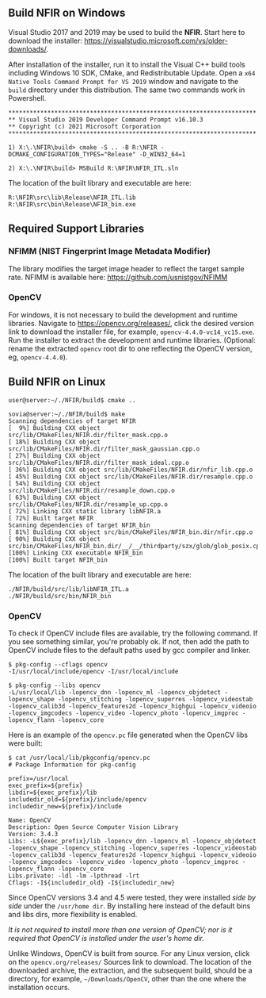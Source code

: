 <link rel="stylesheet" href="doc/nfir.css" type="text/css" />

## Build NFIR on Windows
Visual Studio 2017 and 2019 may be used to build the **NFIR**.  Start here to download the installer:  https://visualstudio.microsoft.com/vs/older-downloads/.

After installation of the installer, run it to install the Visual C++ build tools including Windows 10 SDK, CMake, and Redistributable Update.  Open a `x64 Native Tools Command Prompt for VS 2019` window and navigate to the `build` directory under this distribution.  The same two commands work in Powershell.

```
**********************************************************************
** Visual Studio 2019 Developer Command Prompt v16.10.3
** Copyright (c) 2021 Microsoft Corporation
**********************************************************************

1) X:\.\NFIR\build> cmake -S .. -B R:\NFIR -DCMAKE_CONFIGURATION_TYPES="Release" -D_WIN32_64=1

2) X:\.\NFIR\build> MSBuild R:\NFIR\NFIR_ITL.sln
```

The location of the built library and executable are here:

```
R:\NFIR\src\lib\Release\NFIR_ITL.lib
R:\NFIR\src\bin\Release\NFIR_bin.exe
```
## Required Support Libraries
### NFIMM (NIST Fingerprint Image Metadata Modifier)
The library modifies the target image header to reflect the target sample rate.  NFIMM is available here: https://github.com/usnistgov/NFIMM

### OpenCV
For windows, it is not necessary to build the development and runtime libraries.  Navigate to https://opencv.org/releases/, click the desired version link to download the installer file, for example, `opencv-4.4.0-vc14_vc15.exe`.  Run the installer to extract the development and runtime libraries. (Optional: rename the extracted `opencv` root dir to one reflecting the OpenCV version, eg, `opencv-4.4.0`).

## Build NFIR on Linux

```
user@server:~/./NFIR/build$ cmake ..

sovia@server:~/./NFIR/build$ make
Scanning dependencies of target NFIR
[  9%] Building CXX object src/lib/CMakeFiles/NFIR.dir/filter_mask.cpp.o
[ 18%] Building CXX object src/lib/CMakeFiles/NFIR.dir/filter_mask_gaussian.cpp.o
[ 27%] Building CXX object src/lib/CMakeFiles/NFIR.dir/filter_mask_ideal.cpp.o
[ 36%] Building CXX object src/lib/CMakeFiles/NFIR.dir/nfir_lib.cpp.o
[ 45%] Building CXX object src/lib/CMakeFiles/NFIR.dir/resample.cpp.o
[ 54%] Building CXX object src/lib/CMakeFiles/NFIR.dir/resample_down.cpp.o
[ 63%] Building CXX object src/lib/CMakeFiles/NFIR.dir/resample_up.cpp.o
[ 72%] Linking CXX static library libNFIR.a
[ 72%] Built target NFIR
Scanning dependencies of target NFIR_bin
[ 81%] Building CXX object src/bin/CMakeFiles/NFIR_bin.dir/nfir.cpp.o
[ 90%] Building CXX object src/bin/CMakeFiles/NFIR_bin.dir/__/__/thirdparty/szx/glob/glob_posix.cpp.o
[100%] Linking CXX executable NFIR_bin
[100%] Built target NFIR_bin
```

The location of the built library and executable are here:

```
./NFIR/build/src/lib/libNFIR_ITL.a
./NFIR/build/src/bin/NFIR_bin
```

### OpenCV
To check if OpenCV include files are available, try the following command.  If you see something similar, you're probably ok.  If not, then add the path to OpenCV include files to the default paths used by gcc compiler and linker.

```
$ pkg-config --cflags opencv
-I/usr/local/include/opencv -I/usr/local/include

$ pkg-config --libs opencv
-L/usr/local/lib -lopencv_dnn -lopencv_ml -lopencv_objdetect -lopencv_shape -lopencv_stitching -lopencv_superres -lopencv_videostab -lopencv_calib3d -lopencv_features2d -lopencv_highgui -lopencv_videoio -lopencv_imgcodecs -lopencv_video -lopencv_photo -lopencv_imgproc -lopencv_flann -lopencv_core
```

Here is an example of the `opencv.pc` file generated when the OpenCV libs were built:

```
$ cat /usr/local/lib/pkgconfig/opencv.pc
# Package Information for pkg-config

prefix=/usr/local
exec_prefix=${prefix}
libdir=${exec_prefix}/lib
includedir_old=${prefix}/include/opencv
includedir_new=${prefix}/include

Name: OpenCV
Description: Open Source Computer Vision Library
Version: 3.4.3
Libs: -L${exec_prefix}/lib -lopencv_dnn -lopencv_ml -lopencv_objdetect -lopencv_shape -lopencv_stitching -lopencv_superres -lopencv_videostab -lopencv_calib3d -lopencv_features2d -lopencv_highgui -lopencv_videoio -lopencv_imgcodecs -lopencv_video -lopencv_photo -lopencv_imgproc -lopencv_flann -lopencv_core
Libs.private: -ldl -lm -lpthread -lrt
Cflags: -I${includedir_old} -I${includedir_new}
```

Since OpenCV versions 3.4 and 4.5 were tested, they were installed *side by side* under the `/usr/home dir`.
By installing here instead of the default bins and libs dirs, more flexibility is enabled.

*It is not required to install more than one version of OpenCV; nor is it required that OpenCV is installed under
the user's home dir.*

Unlike Windows, OpenCV is built from source.  For any Linux version, click on the `opencv.org/releases/` Sources link to
download.  The location of the downloaded archive, the extraction, and the subsequent build, should be a directory,
for example, `~/Downloads/OpenCV`, other than the one where the installation occurs.
